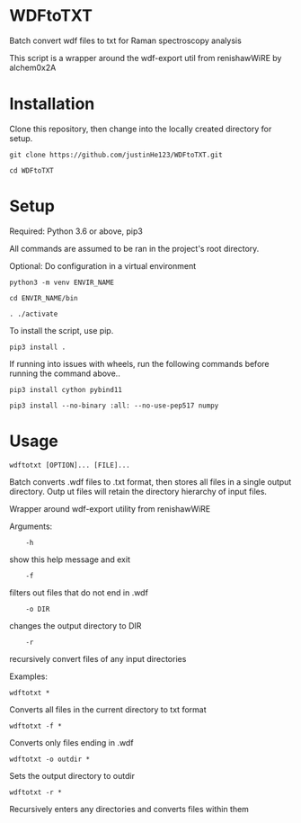 # WDFtoTXT
Batch convert wdf files to txt for Raman spectroscopy analysis

This script is a wrapper around the wdf-export util from renishawWiRE by alchem0x2A

# Installation

Clone this repository, then change into the locally created directory for setup.

	git clone https://github.com/justinHe123/WDFtoTXT.git
	
	cd WDFtoTXT

# Setup
Required: Python 3.6 or above, pip3

All commands are assumed to be ran in the project's root directory.

Optional: Do configuration in a virtual environment

	python3 -m venv ENVIR_NAME

	cd ENVIR_NAME/bin

	. ./activate



To install the script, use pip.

	pip3 install .


If running into issues with wheels, run the following commands before running the command above..

	pip3 install cython pybind11

	pip3 install --no-binary :all: --no-use-pep517 numpy

# Usage

	wdftotxt [OPTION]... [FILE]...

Batch converts .wdf files to .txt format, then stores all files in a single output directory. Outp
ut files will retain the directory hierarchy of input files.


Wrapper around wdf-export utility from renishawWiRE

Arguments:

        -h

show this help message and exit

        -f

filters out files that do not end in .wdf

        -o DIR

changes the output directory to DIR

        -r

recursively convert files of any input directories

Examples:



	wdftotxt *

Converts all files in the current directory to txt format



	wdftotxt -f *

Converts only files ending in .wdf 



	wdftotxt -o outdir *

Sets the output directory to outdir



	wdftotxt -r *

Recursively enters any directories and converts files within them

	
